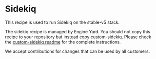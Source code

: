 # Sidekiq

This recipe is used to run Sidekiq on the stable-v5 stack.

The sidekiq recipe is managed by Engine Yard. You should not copy this recipe to your repository but instead copy custom-sidekiq. Please check the [custom-sidekiq readme](../../examples/sidekiq/cookbooks/custom-sidekiq) for the complete instructions.

We accept contributions for changes that can be used by all customers.
